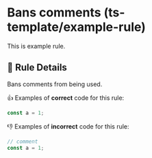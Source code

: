 # Bans comments (ts-template/example-rule)

This is example rule.

## 📖 Rule Details

Bans comments from being used.

👍 Examples of **correct** code for this rule:

```ts
const a = 1;
```

👎 Examples of **incorrect** code for this rule:

```ts
// comment
const a = 1;
```
